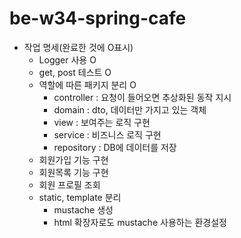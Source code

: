 # be-w34-spring-cafe
* 작업 명세(완료한 것에 O표시)
  * Logger 사용 O
  * get, post 테스트 O
  * 역할에 따른 패키지 분리 O
    * controller : 요청이 들어오면 추상화된 동작 지시
    * domain : dto, 데이터만 가지고 있는 객체
    * view : 보여주는 로직 구현
    * service : 비즈니스 로직 구현
    * repository : DB에 데이터를 저장
  * 회원가입 기능 구현
  * 회원목록 기능 구현
  * 회원 프로필 조회
  * static, template 분리
    * mustache 생성
    * html 확장자로도 mustache 사용하는 환경설정
